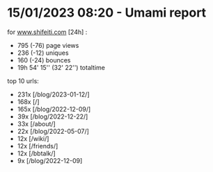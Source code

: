 # 15/01/2023 08:20 - Umami report
for www.shifeiti.com [24h] :

 - 795 (-76) page views
 - 236 (-12) uniques
 - 160 (-24) bounces
 - 19h 54' 15'' (32' 22'') totaltime


top 10 urls:
 - 231x [/blog/2023-01-12/]
 - 168x [/]
 - 165x [/blog/2022-12-09/]
 - 39x [/blog/2022-12-22/]
 - 33x [/about/]
 - 22x [/blog/2022-05-07/]
 - 12x [/wiki/]
 - 12x [/friends/]
 - 12x [/bbtalk/]
 - 9x [/blog/2022-12-09]


